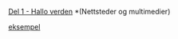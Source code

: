[Del 1 - Hallo verden](https://github.com/fagstoff/IT1/blob/master/Oppgaver/Nettsteder%20og%20multimedier/McBergbys%20-%20del%2001.md) *(Nettsteder og multimedier)

[eksempel](http://www.example.com)

